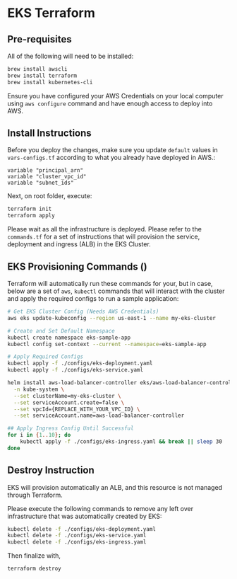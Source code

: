 # EKS Terraform 

## Pre-requisites

All of the following will need to be installed:

```sh
brew install awscli
brew install terraform
brew install kubernetes-cli
```

Ensure you have configured your AWS Credentials on your local computer using `aws configure` command and have enough access to deploy into AWS.

## Install Instructions

Before you deploy the changes, make sure you update `default` values in `vars-configs.tf` according to what you already have deployed in AWS.:

```
variable "principal_arn"
variable "cluster_vpc_id"
variable "subnet_ids"
```

Next, on root folder, execute:

```sh
terraform init
terraform apply
```

Please wait as all the infrastructure is deployed. Please refer to the `commands.tf` for a set of instructions that will provision the service, deployment and ingress (ALB) in the EKS Cluster.


## EKS Provisioning Commands ()

Terraform will automatically run these commands for your, but in case, below are a set of `aws`, `kubectl` commands that will interact with the cluster and apply the required configs to run a sample application:

```sh
# Get EKS Cluster Config (Needs AWS Credentials)
aws eks update-kubeconfig --region us-east-1 --name my-eks-cluster

# Create and Set Default Namespace
kubectl create namespace eks-sample-app
kubectl config set-context --current --namespace=eks-sample-app

# Apply Required Configs
kubectl apply -f ./configs/eks-deployment.yaml
kubectl apply -f ./configs/eks-service.yaml

helm install aws-load-balancer-controller eks/aws-load-balancer-controller \
  -n kube-system \
  --set clusterName=my-eks-cluster \
  --set serviceAccount.create=false \
  --set vpcId={REPLACE_WITH_YOUR_VPC_ID} \
  --set serviceAccount.name=aws-load-balancer-controller

## Apply Ingress Config Until Successful
for i in {1..10}; do
	kubectl apply -f ./configs/eks-ingress.yaml && break || sleep 30
done

```

## Destroy Instruction

EKS will provision automatically an ALB, and this resource is not managed through Terraform.

Please execute the following commands to remove any left over infrastructure that was automatically created by EKS:

```sh
kubectl delete -f ./configs/eks-deployment.yaml   
kubectl delete -f ./configs/eks-service.yaml   
kubectl delete -f ./configs/eks-ingress.yaml
```

Then finalize with, 

```
terraform destroy
```
